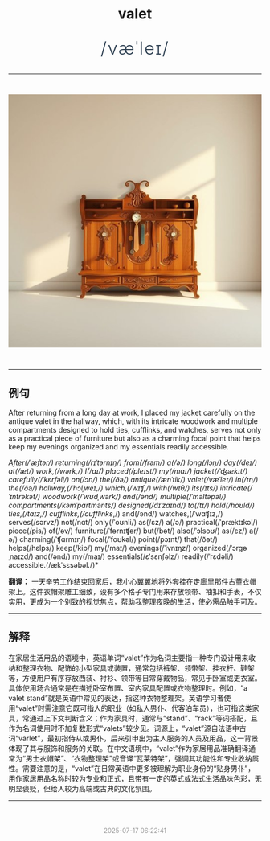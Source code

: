 <div align="center">

# valet

<div style="margin: 30px 0;">
<h1 style="font-size: 2.5em; font-weight: 300; letter-spacing: 2px; margin: 0; color: #2c3e50;">
/væˈleɪ/
</h1>
</div>

</div>

---

<div align="center" style="margin: 40px 0;">

![valet](images/valet.png)

</div>

---

## 例句

After returning from a long day at work, I placed my jacket carefully on the antique valet in the hallway, which, with its intricate woodwork and multiple compartments designed to hold ties, cufflinks, and watches, serves not only as a practical piece of furniture but also as a charming focal point that helps keep my evenings organized and my essentials readily accessible.

*After(/ˈæftər/) returning(/rɪˈtərnɪŋ/) from(/frəm/) a(/ə/) long(/lɔŋ/) day(/deɪ/) at(/æt/) work,(/wərk,/) I(/aɪ/) placed(/pleɪst/) my(/maɪ/) jacket(/ˈʤækɪt/) carefully(/ˈkɛrfəli/) on(/ɔn/) the(/ðə/) antique(/ænˈtik/) valet(/væˈleɪ/) in(/ɪn/) the(/ðə/) hallway,(/ˈhɔlˌweɪ,/) which,(/wɪʧ,/) with(/wɪθ/) its(/ɪts/) intricate(/ˈɪntrəkət/) woodwork(/ˈwʊdˌwərk/) and(/ənd/) multiple(/ˈməltəpəl/) compartments(/kəmˈpɑrtmənts/) designed(/dɪˈzaɪnd/) to(/tɪ/) hold(/hoʊld/) ties,(/taɪz,/) cufflinks,(/cufflinks*,/) and(/ənd/) watches,(/ˈwɑʧɪz,/) serves(/sərvz/) not(/nɑt/) only(/ˈoʊnli/) as(/ɛz/) a(/ə/) practical(/ˈpræktɪkəl/) piece(/pis/) of(/əv/) furniture(/ˈfərnɪʧər/) but(/bət/) also(/ˈɔlsoʊ/) as(/ɛz/) a(/ə/) charming(/ˈʧɑrmɪŋ/) focal(/ˈfoʊkəl/) point(/pɔɪnt/) that(/ðət/) helps(/hɛlps/) keep(/kip/) my(/maɪ/) evenings(/ˈivnɪŋz/) organized(/ˈɔrgəˌnaɪzd/) and(/ənd/) my(/maɪ/) essentials(/ɛˈsɛnʃəlz/) readily(/ˈrɛdəli/) accessible.(/ækˈsɛsəbəl./)*

**翻译：** 一天辛劳工作结束回家后，我小心翼翼地将外套挂在走廊里那件古董衣帽架上。这件衣帽架雕工细致，设有多个格子专门用来存放领带、袖扣和手表，不仅实用，更成为一个别致的视觉焦点，帮助我整理夜晚的生活，使必需品触手可及。

---

## 解释

在家居生活用品的语境中，英语单词“valet”作为名词主要指一种专门设计用来收纳和整理衣物、配饰的小型家具或装置，通常包括裤架、领带架、挂衣杆、鞋架等，方便用户有序存放西装、衬衫、领带等日常穿戴物品，常见于卧室或更衣室。具体使用场合通常是在描述卧室布置、室内家具配置或衣物整理时。例如，“a valet stand”就是英语中常见的表达，指这种衣物整理架。英语学习者使用“valet”时需注意它既可指人的职业（如私人男仆、代客泊车员），也可指这类家具，常通过上下文判断含义；作为家具时，通常与“stand”、“rack”等词搭配，且作为名词使用时不加复数形式“valets”较少见。词源上，“valet”源自法语中古词“varlet”，最初指侍从或男仆，后来引申出为主人服务的人员及用品，这一背景体现了其与服饰和服务的关联。在中文语境中，“valet”作为家居用品准确翻译通常为“男士衣帽架”、“衣物整理架”或音译“瓦莱特架”，强调其功能性和专业收纳属性。需要注意的是，“valet”在日常英语中更多被理解为职业身份的“贴身男仆”，用作家居用品名称时较为专业和正式，且带有一定的英式或法式生活品味色彩，无明显褒贬，但给人较为高端或古典的文化氛围。


---

<div align="center" style="margin-top: 50px;">
<small style="color: #999; font-size: 0.9em;">2025-07-17 06:22:41</small>
</div>
